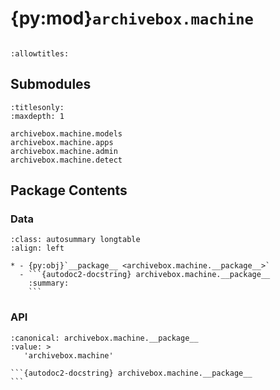 # {py:mod}`archivebox.machine`

```{py:module} archivebox.machine
```

```{autodoc2-docstring} archivebox.machine
:allowtitles:
```

## Submodules

```{toctree}
:titlesonly:
:maxdepth: 1

archivebox.machine.models
archivebox.machine.apps
archivebox.machine.admin
archivebox.machine.detect
```

## Package Contents

### Data

````{list-table}
:class: autosummary longtable
:align: left

* - {py:obj}`__package__ <archivebox.machine.__package__>`
  - ```{autodoc2-docstring} archivebox.machine.__package__
    :summary:
    ```
````

### API

````{py:data} __package__
:canonical: archivebox.machine.__package__
:value: >
   'archivebox.machine'

```{autodoc2-docstring} archivebox.machine.__package__
```

````
